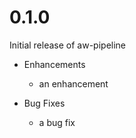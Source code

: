 # 0.1.0

Initial release of aw-pipeline

* Enhancements
  * an enhancement

* Bug Fixes
  * a bug fix

